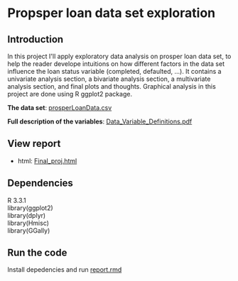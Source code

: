 # Propsper loan data set exploration

## Introduction

In this project I'll apply exploratory data analysis on prosper loan data set, to help the reader develope intuitions on how different factors in the data set influence the loan status variable (completed, defaulted, ...). It contains a univariate analysis section, a bivariate analysis section, a multivariate analysis section, and final plots and thoughts. Graphical analysis in this project are done using R ggplot2 package.

**The data set**: [prosperLoanData.csv](https://github.com/Shiutang-Li/loan-data-exploration/blob/master/prosperLoanData.csv)  

**Full description of the variables**: [Data_Variable_Definitions.pdf](https://github.com/Shiutang-Li/loan-data-exploration/blob/master/Data_Variable_Definitions.pdf)  

## View report

* html: [Final_proj.html](https://github.com/Shiutang-Li/loan-data-exploration/blob/master/Report.html)  

## Dependencies

R 3.3.1  
library(ggplot2)  
library(dplyr)  
library(Hmisc)  
library(GGally)  

## Run the code

Install depedencies and run [report.rmd](https://github.com/Shiutang-Li/loan-data-exploration/blob/master/Report.rmd)
